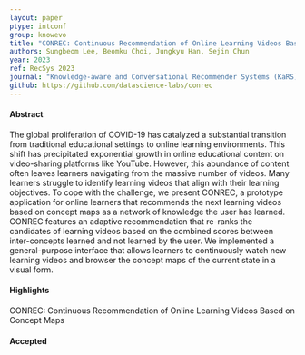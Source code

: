 ```yaml
---
layout: paper
ptype: intconf 
group: knowevo
title: "CONREC: Continuous Recommendation of Online Learning Videos Based on Concept Maps"
authors: Sungbeom Lee, Beomku Choi, Jungkyu Han, Sejin Chun
year: 2023
ref: RecSys 2023
journal: "Knowledge-aware and Conversational Recommender Systems (KaRS) Workshop@ RecSys. 2023."
github: https://github.com/datascience-labs/conrec
---
```


<h4><span class="badge badge-info">Abstract</span></h4>
The global proliferation of COVID-19 has catalyzed a substantial transition from traditional educational settings to online learning environments. This shift has precipitated exponential growth in online educational content on video-sharing platforms like YouTube. However, this abundance of content often leaves learners navigating from the massive number of videos. Many learners struggle to identify learning videos that align with their learning objectives. To cope with the challenge, we present CONREC, a prototype application for online learners that recommends the next learning videos based on concept maps as a network of knowledge the user has learned. CONREC features an adaptive recommendation that re-ranks the candidates of learning videos based on the combined scores between inter-concepts learned and not learned by the user. We implemented a general-purpose interface that allows learners to continuously watch new learning videos and browser the concept maps of the current state in a visual form.

<h4><span class="badge badge-info">Highlights</span></h4>

<div class="alert alert-warning" role="alert">
   CONREC: Continuous Recommendation of Online Learning Videos Based on Concept Maps
</div>

<h4><span class="badge badge-info">Accepted</span></h4>
